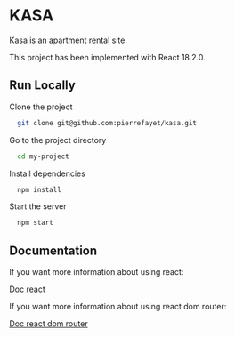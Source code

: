 
# KASA

Kasa is an apartment rental site. 

This project has been implemented with React 18.2.0.
## Run Locally

Clone the project

```bash
  git clone git@github.com:pierrefayet/kasa.git
```

Go to the project directory

```bash
  cd my-project
```

Install dependencies

```bash
  npm install
```

Start the server

```bash
  npm start
```


## Documentation

If you want more information about using react:

[Doc react](https://fr.reactjs.org/)

If you want more information about using react dom router:

[Doc react dom router](https://reactrouter.com/en/main)